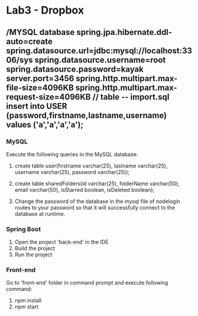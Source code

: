 # Lab3 - Dropbox


/MYSQL database
spring.jpa.hibernate.ddl-auto=create
spring.datasource.url=jdbc:mysql://localhost:3306/sys
spring.datasource.username=root
spring.datasource.password=kayak
server.port=3456
spring.http.multipart.max-file-size=4096KB
spring.http.multipart.max-request-size=4096KB
//
table -- import.sql
insert into USER (password,firstname,lastname,username) values ('a','a','a','a');
----
### MySQL
Execute the following queries in the MySQL database:
1. create table user(firstname varchar(25), lastname varchar(25), username varchar(25), password varchar(25));

2. create table sharedFolders(id varchar(25), folderName varchar(50), email varchar(50), isStarred boolean, isDeleted boolean);

3. Change the password of the database in the mysql file of nodelogin routes to your password so that it will successfully connect to the database at runtime.


### Spring Boot
1. Open the project 'back-end' in the IDE
2. Build the project
3. Run the project


### Front-end
Go to 'front-end' folder in command prompt and execute following command:
1. npm install
2. npm start
